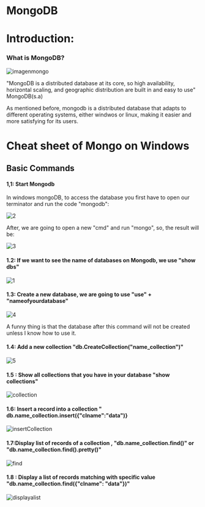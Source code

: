 # MongoDB

# Introduction:
### What is MongoDB?
![imagenmongo](https://user-images.githubusercontent.com/48557621/83740396-64e13f80-a61c-11ea-812b-c330dbbc1975.png)

"MongoDB is a distributed database at its core, so high availability, horizontal scaling, and geographic distribution are built in and easy to use" MongoDB(s.a)

As mentioned before, mongodb is a distributed database that adapts to different operating systems, either windwos or linux, making it easier and more satisfying for its users.

# Cheat sheet of Mongo on Windows
## Basic Commands
#### 1,1: Start Mongodb
In windows mongoDB, to access the database you first have to open our terminator and run the code "mongodb":

![2](https://user-images.githubusercontent.com/48557621/83737555-c8696e00-a618-11ea-9f08-49b712a9c24e.PNG)

After, we are going to open a new "cmd" and run "mongo", so, the result will be:

![3](https://user-images.githubusercontent.com/48557621/83737823-25652400-a619-11ea-8af7-f783c45ece6f.PNG)


#### 1.2: If we want to see the name of databases on Mongodb,  we use "show dbs"
![1](https://user-images.githubusercontent.com/48557621/83736373-2ac16f00-a617-11ea-85ef-7d2bbcc78c23.PNG)


#### 1.3: Create a new database, we are going to use  "use" + "nameofyourdatabase"
![4](https://user-images.githubusercontent.com/48557621/83738651-2f3b5700-a61a-11ea-95db-b30dcb96180c.PNG)

A funny thing is that the database after this command will not be created unless I know how to use it.

#### 1.4: Add a new collection  "db.CreateCollection("name_collection")"
![5](https://user-images.githubusercontent.com/48557621/83740394-6448a900-a61c-11ea-97b7-859b794ad341.PNG)

#### 1.5 : Show all collections that you have in your database  "show collections"
![collection](https://user-images.githubusercontent.com/48557621/83773458-26627980-a64a-11ea-8941-34d59c4bf1aa.PNG)

#### 1.6: Insert a record into a collection  " db.name_collection.insert({"clname":"data")}
![insertCollection](https://user-images.githubusercontent.com/48557621/83774456-52cac580-a64b-11ea-8a29-4f21da5df131.PNG)

#### 1.7:Display list of records of a collection , "db.name_collection.find()" or "db.name_collection.find().pretty()"
![find](https://user-images.githubusercontent.com/48557621/83774783-c66cd280-a64b-11ea-9f2d-6bcb36c022e8.PNG)

#### 1.8 : Display a list of records matching with specific value   "db.name_collection.find({"clname": "data"})"
![displayalist](https://user-images.githubusercontent.com/48557621/83775527-a8ec3880-a64c-11ea-8a77-88ca704421c0.PNG)



